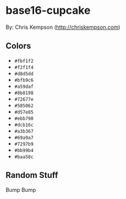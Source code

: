 # base16-cupcake

By: Chris Kempson (http://chriskempson.com)

## Colors

* `#fbf1f2`
* `#f2f1f4`
* `#d8d5dd`
* `#bfb9c6`
* `#a59daf`
* `#8b8198`
* `#72677e`
* `#585062`
* `#d57e85`
* `#ebb790`
* `#dcb16c`
* `#a3b367`
* `#69a9a7`
* `#7297b9`
* `#bb99b4`
* `#baa58c`

## Random Stuff

Bump
Bump
